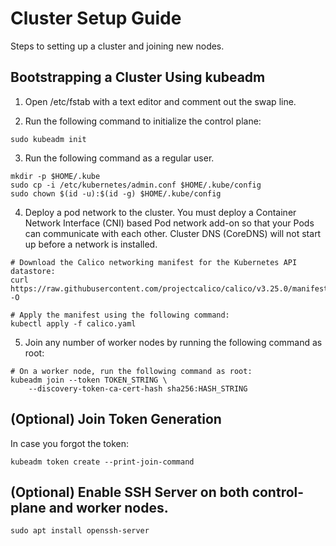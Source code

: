 # Cluster Setup Guide

Steps to setting up a cluster and joining new nodes.

## Bootstrapping a Cluster Using kubeadm

1. Open /etc/fstab with a text editor and comment out the swap line.

2. Run the following command to initialize the control plane:
```
sudo kubeadm init
```

3. Run the following command as a regular user.
```
mkdir -p $HOME/.kube
sudo cp -i /etc/kubernetes/admin.conf $HOME/.kube/config
sudo chown $(id -u):$(id -g) $HOME/.kube/config
```

4. Deploy a pod network to the cluster.
You must deploy a Container Network Interface (CNI) based Pod network add-on so that your Pods can communicate with each other. Cluster DNS (CoreDNS) will not start up before a network is installed.
```
# Download the Calico networking manifest for the Kubernetes API datastore:
curl https://raw.githubusercontent.com/projectcalico/calico/v3.25.0/manifests/calico.yaml -O

# Apply the manifest using the following command:
kubectl apply -f calico.yaml
```

5. Join any number of worker nodes by running the following command as root:
```
# On a worker node, run the following command as root:
kubeadm join --token TOKEN_STRING \
    --discovery-token-ca-cert-hash sha256:HASH_STRING
```

## (Optional) Join Token Generation

In case you forgot the token:
```
kubeadm token create --print-join-command
```

## (Optional) Enable SSH Server on both control-plane and worker nodes.

```
sudo apt install openssh-server
```

